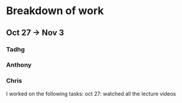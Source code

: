 # Breakdown of work

## Oct 27 -> Nov 3
### Tadhg

### Anthony

### Chris
I worked on the following tasks:
oct 27: watched all the lecture videos
